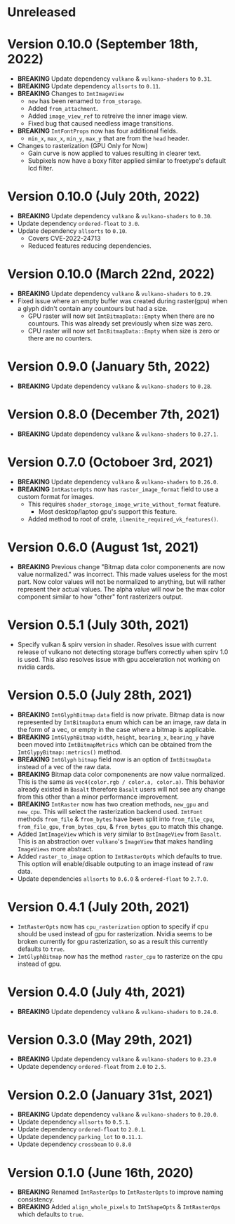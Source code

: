 # Unreleased

# Version 0.10.0 (September 18th, 2022)

- **BREAKING** Update dependency `vulkano` & `vulkano-shaders` to `0.31`.
- **BREAKING** Update dependency `allsorts` to `0.11`.
- **BREAKING** Changes to `ImtImageView`
  - `new` has been renamed to `from_storage`.
  - Added `from_attachment`.
  - Added `image_view_ref` to retreive the inner image view.
  - Fixed bug that caused needless image transitions.
- **BREAKING** `ImtFontProps` now has four additional fields.
  - `min_x`, `max_x`, `min_y`, `max_y` that are from the `head` header.
- Changes to rasterization (GPU Only for Now)
  - Gain curve is now applied to values resulting in clearer text.
  - Subpixels now have a boxy filter applied similar to freetype's default lcd filter.

# Version 0.10.0 (July 20th, 2022)

- **BREAKING** Update dependency `vulkano` & `vulkano-shaders` to `0.30`.
- Update dependency `ordered-float` to `3.0`.
- Update dependency `allsorts` to `0.10`.
    - Covers CVE-2022-24713
    - Reduced features reducing dependencies.

# Version 0.10.0 (March 22nd, 2022)

- **BREAKING** Update dependency `vulkano` & `vulkano-shaders` to `0.29`.
- Fixed issue where an empty buffer was created during raster(gpu) when a glyph didn't contain any countours but had a size.
    - GPU raster will now set `ImtBitmapData::Empty` when there are no countours. This was already set previously when size was zero.
    - CPU raster will now set `ImtBitmapData::Empty` when size is zero or there are no counters.

# Version 0.9.0 (January 5th, 2022)

- **BREAKING** Update dependency `vulkano` & `vulkano-shaders` to `0.28`.

# Version 0.8.0 (December 7th, 2021)

- **BREAKING** Update dependency `vulkano` & `vulkano-shaders` to `0.27.1`.

# Version 0.7.0 (Octoboer 3rd, 2021)

- **BREAKING** Update dependency `vulkano` & `vulkano-shaders` to `0.26.0`.
- **BREAKING** `ImtRasterOpts` now has `raster_image_format` field to use a custom format for images.
    - This requires `shader_storage_image_write_without_format` feature.
        - Most desktop/laptop gpu's support this feature.
    - Added method to root of crate, `ilmenite_required_vk_features()`.

# Version 0.6.0 (August 1st, 2021)

- **BREAKING** Previous change "Bitmap data color componenents are now value normalized." was incorrect. This made values useless for the most part. Now color values will not be normalized to anything, but will rather represent their actual values. The alpha value will now be the max color component similar to how "other" font rasterizers output.

# Version 0.5.1 (July 30th, 2021)

- Specify vulkan & spirv version in shader. Resolves issue with current release of vulkano not detecting storage buffers correctly when spirv 1.0 is used. This also resolves issue with gpu acceleration not working on nvidia cards.

# Version 0.5.0 (July 28th, 2021)

- **BREAKING** `ImtGlyphBitmap` `data` field is now private. Bitmap data is now represented by `ImtBitmapData` enum which can be an image, raw data in the form of a vec, or empty in the case where a bitmap is applicable.
- **BREAKING** `ImtGlyphBitmap` `width`, `height`, `bearing_x`, `bearing_y` have been moved into `ImtBitmapMetrics` which can be obtained from the `ImtGlypyBitmap::metrics()` method.
- **BREAKING** `ImtGlyph` `bitmap` field now is an option of `ImtBitmapData` instead of a vec of the raw data.
- **BREAKING** Bitmap data color componenents are now value normalized. This is the same as `vec4(color.rgb / color.a, color.a)`. This behavior already existed in `Basalt` therefore `Basalt` users will not see any change from this other than a minor performance improvement.
- **BREAKING** `ImtRaster` now has two creation methods, `new_gpu` and `new_cpu`. This will select the rasterization backend used. `ImtFont` methods `from_file` & `from_bytes` have been split into `from_file_cpu`, `from_file_gpu`, `from_bytes_cpu`, & `from_bytes_gpu` to match this change.
- Added `ImtImageView` which is very similar to `BstImageView` from `Basalt`. This is an abstraction over `vulkano`'s `ImageView` that makes handling `ImageViews` more abstract.
- Added `raster_to_image` option to `ImtRasterOpts` which defaults to true. This option will enable/disable outputing to an image instead of raw data.
- Update dependencies `allsorts` to `0.6.0` & `ordered-float` to `2.7.0`.

# Version 0.4.1 (July 20th, 2021)

- `ImtRasterOpts` now has `cpu_rasterization` option to specify if cpu should be used instead of gpu for rasterization. Nvidia seems to be broken currently for gpu rasterization, so as a result this currently defaults to `true`.
- `ImtGlyphBitmap` now has the method `raster_cpu` to rasterize on the cpu instead of gpu.

# Version 0.4.0 (July 4th, 2021)

- **BREAKING** Update dependency `vulkano` & `vulkano-shaders` to `0.24.0`.

# Version 0.3.0 (May 29th, 2021)

- **BREAKING** Update dependency `vulkano` & `vulkano-shaders` to `0.23.0`
- Update dependency `ordered-float` from `2.0` to `2.5`.

# Version 0.2.0 (January 31st, 2021)

- **BREAKING** Update dependency `vulkano` & `vulkano-shaders` to `0.20.0`.
- Update dependency `allsorts` to `0.5.1`.
- Update dependency `ordered-float` to `2.0.1`.
- Update dependency `parking_lot` to `0.11.1`.
- Update dependency `crossbeam` to `0.8.0`

# Version 0.1.0 (June 16th, 2020)

- **BREAKING** Renamed `ImtRasterOps` to `ImtRasterOpts` to improve naming consistency.
- **BREAKING** Added `align_whole_pixels` to `ImtShapeOpts` & `ImtRasterOps` which defaults to `true`.
